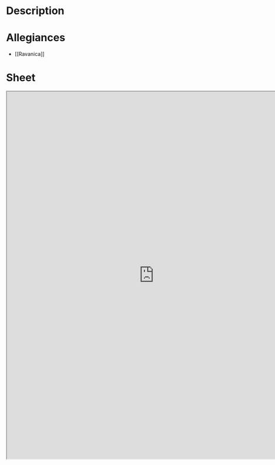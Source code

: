 # Description

# Allegiances
- [[Ravanica]]

# Sheet

<iframe src='https://app.rpgsessions.com/char/nds/656d75854b203fa327d198f7' height=1000 width=800></iframe>

